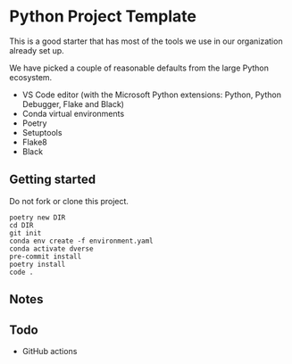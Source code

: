 # Python Project Template

This is a good starter that has most of the tools we use in our organization already set up.

We have picked a couple of reasonable defaults from the large Python ecosystem.

- VS Code editor (with the Microsoft Python extensions: Python, Python Debugger, Flake and Black)
- Conda virtual environments
- Poetry
- Setuptools
- Flake8
- Black

## Getting started

Do not fork or clone this project.

```
poetry new DIR
cd DIR
git init
conda env create -f environment.yaml
conda activate dverse
pre-commit install
poetry install
code .
```


## Notes

## Todo

- GitHub actions
